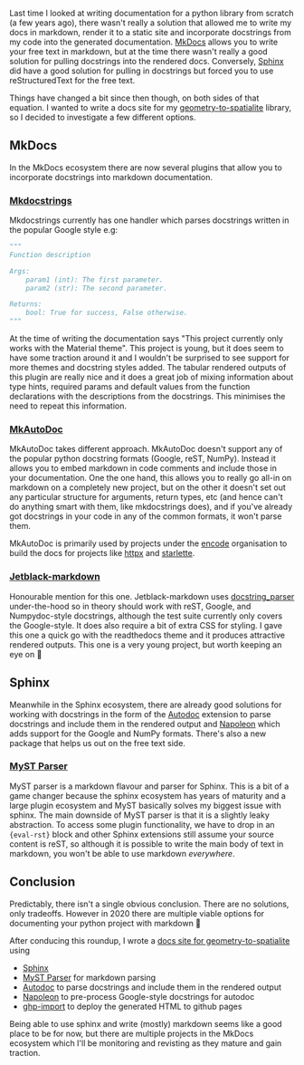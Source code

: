 <!--
.. title: Documenting a python project with markdown
.. slug: markdown
.. date: 2020-10-20 00:00:00
.. tags: python,markdown,python
.. category: python
.. link: 
.. description: 
.. type: text
-->

Last time I looked at writing documentation for a python library from scratch (a few years ago), there wasn't really a solution that allowed me to write my docs in markdown, render it to a static site and incorporate docstrings from my code into the generated documentation. [MkDocs](https://www.mkdocs.org/) allows you to write your free text in markdown, but at the time there wasn't really a good solution for pulling docstrings into the rendered docs. Conversely, [Sphinx](https://www.sphinx-doc.org/) did have a good solution for pulling in docstrings but forced you to use reStructuredText for the free text.

Things have changed a bit since then though, on both sides of that equation. I wanted to write a docs site for my [geometry-to-spatialite](https://pypi.org/project/geometry-to-spatialite/) library, so I decided to investigate a few different options.

## MkDocs

In the MkDocs ecosystem there are now several plugins that allow you to incorporate docstrings into markdown documentation.

### [Mkdocstrings](https://github.com/pawamoy/mkdocstrings)

Mkdocstrings currently has one handler which parses docstrings written in the popular Google style e.g:

```py
"""
Function description

Args:
    param1 (int): The first parameter.
    param2 (str): The second parameter.

Returns:
    bool: True for success, False otherwise.
"""
```

At the time of writing the documentation says "This project currently only works with the Material theme". This project is young, but it does seem to have some traction around it and I wouldn't be surprised to see support for more themes and docstring styles added. The tabular rendered outputs of this plugin are really nice and it does a great job of mixing information about type hints, required params and default values from the function declarations with the descriptions from the docstrings. This minimises the need to repeat this information.

### [MkAutoDoc](https://github.com/tomchristie/mkautodoc)

MkAutoDoc takes different approach. MkAutoDoc doesn't support any of the popular python docstring formats (Google, reST, NumPy). Instead it allows you to embed markdown in code comments and include those in your documentation. One the one hand, this allows you to really go all-in on markdown on a completely new project, but on the other it doesn't set out any particular structure for arguments, return types, etc (and hence can't do anything smart with them, like mkdocstrings does), and if you've already got docstrings in your code in any of the common formats, it won't parse them.

MkAutoDoc is primarily used by projects under the [encode](https://github.com/encode) organisation to build the docs for projects like [httpx](https://www.python-httpx.org/) and [starlette](https://www.starlette.io/).

### [Jetblack-markdown](https://github.com/rob-blackbourn/jetblack-markdown)

Honourable mention for this one. Jetblack-markdown uses [docstring_parser](https://github.com/rr-/docstring_parser) under-the-hood so in theory should work with reST, Google, and Numpydoc-style docstrings, although the test suite currently only covers the Google-style. It does also require a bit of extra CSS for styling. I gave this one a quick go with the readthedocs theme and it produces attractive rendered outputs. This one is a very young project, but worth keeping an eye on 👀

## Sphinx

Meanwhile in the Sphinx ecosystem, there are already good solutions for working with docstrings in the form of the [Autodoc](https://www.sphinx-doc.org/en/master/usage/extensions/autodoc.html) extension to parse docstrings and include them in the rendered output and [Napoleon](https://www.sphinx-doc.org/en/master/usage/extensions/napoleon.html) which adds support for the Google and NumPy formats. There's also a new package that helps us out on the free text side.

### [MyST Parser](https://myst-parser.readthedocs.io)

MyST parser is a markdown flavour and parser for Sphinx. This is a bit of a game changer because the sphinx ecosystem has years of maturity and a large plugin ecosystem and MyST basically solves my biggest issue with sphinx. The main downside of MyST parser is that it is a slightly leaky abstraction. To access some plugin functionality, we have to drop in an `{eval-rst}` block and other Sphinx extensions still assume your source content is reST, so although it is possible to write the main body of text in markdown, you won't be able to use markdown _everywhere_.

## Conclusion

Predictably, there isn't a single obvious conclusion. There are no solutions, only tradeoffs. However in 2020 there are multiple viable options for documenting your python project with markdown 🎉

After conducing this roundup, I wrote a [docs site for geometry-to-spatialite](https://chris48s.github.io/geometry-to-spatialite/) using

* [Sphinx](https://www.sphinx-doc.org)
* [MyST Parser](https://myst-parser.readthedocs.io) for markdown parsing
* [Autodoc](https://www.sphinx-doc.org/en/master/usage/extensions/autodoc.html) to parse docstrings and include them in the rendered output
* [Napoleon](https://www.sphinx-doc.org/en/master/usage/extensions/napoleon.html) to pre-process Google-style docstrings for autodoc
* [ghp-import](https://pypi.org/project/ghp-import/) to deploy the generated HTML to github pages


Being able to use sphinx and write (mostly) markdown seems like a good place to be for now, but there are multiple projects in the MkDocs ecosystem which I'll be monitoring and revisting as they mature and gain traction.
